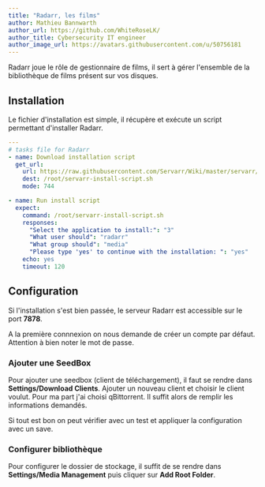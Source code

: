 ```yaml
---
title: "Radarr, les films"
author: Mathieu Bannwarth
author_url: https://github.com/WhiteRoseLK/
author_title: Cybersecurity IT engineer
author_image_url: https://avatars.githubusercontent.com/u/50756181
---
```


Radarr joue le rôle de gestionnaire de films, il sert à gérer l'ensemble de la bibliothèque de films présent sur vos disques.

## Installation

Le fichier d'installation est simple, il récupère et exécute un script permettant d'installer Radarr.

```YAML title="tasks/main.yml"
---
# tasks file for Radarr
- name: Download installation script
  get_url:
    url: https://raw.githubusercontent.com/Servarr/Wiki/master/servarr/servarr-install-script.sh
    dest: /root/servarr-install-script.sh
    mode: 744

- name: Run install script
  expect:
    command: /root/servarr-install-script.sh
    responses:
      "Select the application to install:": "3"
      "What user should": "radarr"
      "What group should": "media"
      "Please type 'yes' to continue with the installation: ": "yes"
    echo: yes
    timeout: 120
```

## Configuration

Si l'installation s'est bien passée, le serveur Radarr est accessible sur le port **7878**.

A la première connnexion on nous demande de créer un compte par défaut. Attention à bien noter le mot de passe.

### Ajouter une SeedBox

Pour ajouter une seedbox (client de téléchargement), il faut se rendre dans **Settings/Download Clients**. Ajouter un nouveau client et choisir le client voulut. Pour ma part j'ai choisi qBittorrent. Il suffit alors de remplir les informations demandés.

Si tout est bon on peut vérifier avec un test et appliquer la configuration avec un save.

### Configurer bibliothèque

Pour configurer le dossier de stockage, il suffit de se rendre dans **Settings/Media Management** puis cliquer sur **Add Root Folder**.